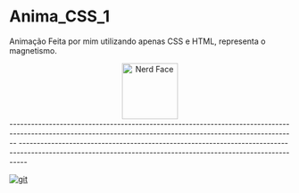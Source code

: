 # Anima_CSS_1
Animação Feita por mim utilizando apenas CSS e HTML, representa o magnetismo.
<div align="center">
<img src="https://raw.githubusercontent.com/Tarikul-Islam-Anik/Animated-Fluent-Emojis/master/Emojis/Smilies/Nerd%20Face.png" alt="Nerd Face" width="100" height="100" /></div>
--------------------------------------------------------------------------------------------------------------------------------------------------------------
--------------------------------------------------------------------------------------------------------------------------------------------------------------
<a href="https://www.instagram.com/gabriel_c137/">
  
![git](https://github.com/Gabriel-C137/Anima_CSS_1/assets/91295561/456565fc-6284-45cf-b485-7af339629954)
</a>
